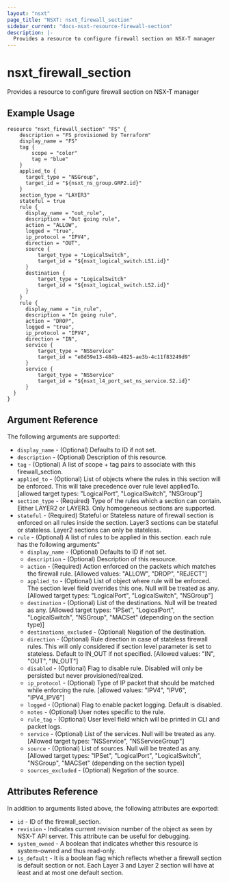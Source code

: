 ```yaml
---
layout: "nsxt"
page_title: "NSXT: nsxt_firewall_section"
sidebar_current: "docs-nsxt-resource-firewall-section"
description: |-
  Provides a resource to configure firewall section on NSX-T manager
---
```


# nsxt_firewall_section

Provides a resource to configure firewall section on NSX-T manager

## Example Usage

```hcl
resource "nsxt_firewall_section" "FS" {
    description = "FS provisioned by Terraform"
    display_name = "FS"
    tag {
        scope = "color"
        tag = "blue"
    }
    applied_to {
      target_type = "NSGroup",
      target_id = "${nsxt_ns_group.GRP2.id}"
    }
    section_type = "LAYER3"
    stateful = true
    rule {
      display_name = "out_rule",
      description = "Out going rule",
      action = "ALLOW",
      logged = "true",
      ip_protocol = "IPV4",
      direction = "OUT",
      source {
          target_type = "LogicalSwitch",
          target_id = "${nsxt_logical_switch.LS1.id}"
      }
      destination {
          target_type = "LogicalSwitch"
          target_id = "${nsxt_logical_switch.LS2.id}"
      }
    }
    rule {
      display_name = "in_rule",
      description = "In going rule",
      action = "DROP",
      logged = "true",
      ip_protocol = "IPV4",
      direction = "IN",
      service {
          target_type = "NSService"
          target_id = "e8d59e13-484b-4825-ae3b-4c11f83249d9"
      }
      service {
          target_type = "NSService"
          target_id = "${nsxt_l4_port_set_ns_service.S2.id}"
      }
  }
}
```

## Argument Reference

The following arguments are supported:

* `display_name` - (Optional) Defaults to ID if not set.
* `description` - (Optional) Description of this resource.
* `tag` - (Optional) A list of scope + tag pairs to associate with this firewall_section.
* `applied_to` - (Optional) List of objects where the rules in this section will be enforced. This will take precedence over rule level appliedTo. [allowed target types: "LogicalPort", "LogicalSwitch", "NSGroup"]
* `section_type` - (Required) Type of the rules which a section can contain. Either LAYER2 or LAYER3. Only homogeneous sections are supported.
* `stateful` - (Required) Stateful or Stateless nature of firewall section is enforced on all rules inside the section. Layer3 sections can be stateful or stateless. Layer2 sections can only be stateless.
* `rule` - (Optional) A list of rules to be applied in this section. each rule has the following arguments"
  * `display_name` - (Optional) Defaults to ID if not set.
  * `description` - (Optional) Description of this resource.
  * `action` - (Required) Action enforced on the packets which matches the firewall rule. [Allowed values: "ALLOW", "DROP", "REJECT"]
  * `applied_to` - (Optional) List of object where rule will be enforced. The section level field overrides this one. Null will be treated as any. [Allowed target types: "LogicalPort", "LogicalSwitch", "NSGroup"]
  * `destination` - (Optional) List of the destinations. Null will be treated as any. [Allowed target types: "IPSet", "LogicalPort", "LogicalSwitch", "NSGroup", "MACSet" (depending on the section type)]
  * `destinations_excluded` - (Optional) Negation of the destination.
  * `direction` - (Optional) Rule direction in case of stateless firewall rules. This will only considered if section level parameter is set to stateless. Default to IN_OUT if not specified. [Allowed values: "IN", "OUT", "IN_OUT"]
  * `disabled` - (Optional) Flag to disable rule. Disabled will only be persisted but never provisioned/realized.
  * `ip_protocol` - (Optional) Type of IP packet that should be matched while enforcing the rule. [allowed values: "IPV4", "IPV6", "IPV4_IPV6"]
  * `logged` - (Optional) Flag to enable packet logging. Default is disabled.
  * `notes` - (Optional) User notes specific to the rule.
  * `rule_tag` - (Optional) User level field which will be printed in CLI and packet logs.
  * `service` - (Optional) List of the services. Null will be treated as any. [Allowed target types: "NSService", "NSServiceGroup"]
  * `source` - (Optional) List of sources. Null will be treated as any. [Allowed target types: "IPSet", "LogicalPort", "LogicalSwitch", "NSGroup", "MACSet" (depending on the section type)]
  * `sources_excluded` - (Optional) Negation of the source.

## Attributes Reference

In addition to arguments listed above, the following attributes are exported:

* `id` - ID of the firewall_section.
* `revision` - Indicates current revision number of the object as seen by NSX-T API server. This attribute can be useful for debugging.
* `system_owned` - A boolean that indicates whether this resource is system-owned and thus read-only.
* `is_default` - It is a boolean flag which reflects whether a firewall section is default section or not. Each Layer 3 and Layer 2 section will have at least and at most one default section.
  